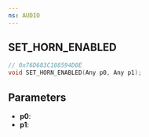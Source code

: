 ```yaml
---
ns: AUDIO
---
```

## SET_HORN_ENABLED

```c
// 0x76D683C108594D0E
void SET_HORN_ENABLED(Any p0, Any p1);
```

## Parameters
* **p0**:
* **p1**:
